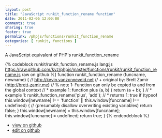 ```yaml
---
layout: post
title: "JavaScript runkit_function_rename function"
date: 2011-02-06 12:00:00
comments: true
sharing: true
footer: true
permalink: /phpjs/functions/runkit_function_rename
categories: [ runkit, functions ]
---
```

A JavaScript equivalent of PHP's runkit_function_rename
<!-- more -->
{% codeblock runkit/runkit_function_rename.js lang:js https://raw.github.com/kvz/phpjs/master/functions/runkit/runkit_function_rename.js raw on github %}
function runkit_function_rename (funcname, newname) {
    // http://kevin.vanzonneveld.net
    // +   original by: Brett Zamir (http://brett-zamir.me)
    // %          note 1: Function can only be copied to and from the global context
    // *     example 1: function plus (a, b) { return (a + b); }
    // *     example 1: runkit_function_rename('plus', 'add');
    // *     returns 1: true
    if (typeof this.window[newname] !== 'function' || this.window[funcname] !== undefined) { //  (presumably disallow overwriting existing variables)
        return false;
    }
    this.window[newname] = this.window[funcname];
    this.window[funcname] = undefined;
    return true;
}
{% endcodeblock %}
<ul>
 <li><a href="https://github.com/kvz/phpjs/blob/master/functions/runkit/runkit_function_rename.js">view on github</a></li>
 <li><a href="https://github.com/kvz/phpjs/edit/master/functions/runkit/runkit_function_rename.js">edit on github</a></li>
</ul>
